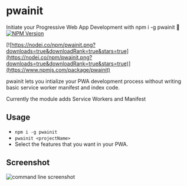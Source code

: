 # pwainit
Initiate your Progressive Web App Development with npm i -g pwainit 🎉
[![NPM Version](https://badge.fury.io/js/pwainit.svg?style=flat)](https://npmjs.org/package/pwainit)

[![https://nodei.co/npm/pwainit.png?downloads=true&downloadRank=true&stars=true](https://nodei.co/npm/pwainit.png?downloads=true&downloadRank=true&stars=true)](https://www.npmjs.com/package/pwainit)

pwainit lets you intialize your PWA development process without writing basic service worker manifest and index code.

Currently the module adds Service Workers and Manifest

## Usage
- `npm i -g pwainit`
- `pwainit <projectName>`  
- Select the features that you want in your PWA. 


## Screenshot
![command line screenshot](https://res.cloudinary.com/saurabhdaware/image/upload/v1557761681/npm/pwainit/pwainit.png)

